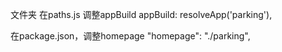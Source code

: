 文件夹
在paths.js 调整appBuild
  appBuild: resolveApp('parking'),

在package.json，调整homepage
  "homepage": "./parking",
